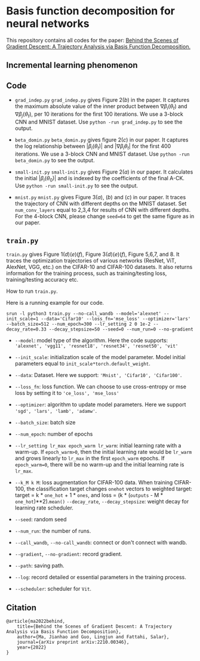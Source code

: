 # Basis function decomposition for neural networks

This repository contains all codes for the paper:
[Behind the Scenes of Gradient Descent: A Trajectory Analysis via Basis Function Decomposition.](https://arxiv.org/abs/2210.00346)

## Incremental learning phenomenon


## Code
- `grad_indep.py`
`grad_indep.py` gives Figure 2($b$) in the paper. It captures the maximum absolute value of the inner product between $\nabla\beta_{i}(\theta_{t})$ and $\nabla\beta_{j}(\theta_{t})$, per 10 iterations for the first 100 iterations. We use a 3-block CNN and MNIST dataset. 
Use `python -run grad_indep.py` to see the output.

- `beta_domin.py`
`beta_domin.py` gives figure 2($c$) in our paper. It captures the log relationship between $|\beta_{i}(\theta_{t})|$ and $|\nabla\beta_{i}\theta_{t}|$ for the first 400 iterations. We use a 3-block CNN and MNIST dataset. 
Use `python -run beta_domin.py` to see the output.

- `small-init.py`
`small-init.py` gives Figure 2($a$) in our paper. It calculates the initial $|\beta_{i}(\theta_{0})|$ and is indexed by the coefficients of the final A-CK. 
Use `python -run small-init.py` to see the output.

- `mnist.py`
`mnist.py` gives Figure 3($a$), ($b$) and ($c$) in our paper. It traces the trajectory of CNN with different depths on the MNIST dataset. Set `num_conv_layers` equal to 2,3,4 for results of CNN with different depths. 
For the 4-block CNN, please change `seed=64` to get the same figure as in our paper.

## `train.py`
`train.py` gives Figure 1($d$)($e$)($f$), Figure 3($d$)($e$)($f$), Figure 5,6,7, and 8. It traces the optimization trajectories of various networks (ResNet, ViT, AlexNet, VGG, etc.) on the CIFAR-10 and CIFAR-100 datasets. It also returns information for the training process, such as training/testing loss, training/testing accuracy etc.

How to run `train.py`. 

Here is a running example for our code.

`srun -l python3 train.py --no-call_wandb --model='alexnet' --init_scale=1 --data='Cifar10' --loss_fn='mse_loss' --optimizer='lars' --batch_size=512 --num_epoch=300 --lr_setting 2 0 1e-2 --decay_rate=0.33 --decay_stepsize=50 --seed=0 --num_run=0 --no-gradient`

- `--model`: model type of the algorithm. Here the code supports: `'alexnet', 'vgg11', 'resnet18', 'resnet34', 'resnet50', 'vit'`

- `--init_scale`: initialization scale of the model parameter. Model initial parameters equal to `init_scale*torch.default_weight`.

- `--data`: Dataset. Here we support: `'Mnist', 'Cifar10', 'Cifar100'`.

- `--loss_fn`: loss function. We can choose to use cross-entropy or mse loss by setting it to `'ce_loss', 'mse_loss'` 
- `--optimizer`: algorithm to update model parameters. Here we support `'sgd', 'lars', 'lamb', 'adamw'`.
- `--batch_size`: batch size 
- `--num_epoch`: number of epochs 
- `--lr_setting lr_max epoch_warm lr_warm`: initial learning rate with a warm-up. If `epoch_warm>0`, then the initial learning rate would be `lr_warm` and grows linearly to `lr_max` in the first `epoch_warm` epochs.
If `epoch_warm=0`, there will be no warm-up and the initial learning rate is `lr_max`. 
- `--k_M k M`: loss augmentation for CIFAR-100 data. When training CIFAR-100, the classification target  changes `onehot` vectors to weighted target: 
target = k * `one_hot` + 1 * `ones`, and 
loss = (k * (`outputs` - M * `one_hot`)**2).`mean()` `--decay_rate`, `--decay_stepsize`: weight decay for learning rate scheduler.
- `--seed`: random seed 
- `--num_run`: the number of runs. 
- `--call_wandb`, `--no-call_wandb`: connect or don't connect with wandb.
- `--gradient`, `--no-gradient`: record gradient. 
- `--path`: saving path.
- `--log`: record detailed or essential parameters in the training process.
- `--scheduler`:  scheduler for `Vit`.

## Citation
```
@article{ma2022behind,
	title={Behind the Scenes of Gradient Descent: A Trajectory Analysis via Basis Function Decomposition},
	author={Ma, Jianhao and Guo, Lingjun and Fattahi, Salar},
	journal={arXiv preprint arXiv:2210.00346},
	year={2022}
}
```

